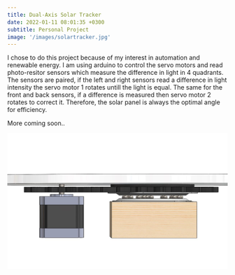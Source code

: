 ```yaml
---
title: Dual-Axis Solar Tracker
date: 2022-01-11 08:01:35 +0300
subtitle: Personal Project
image: '/images/solartracker.jpg'
---
```


I chose to do this project because of my interest in automation and renewable energy. I am using arduino to control the servo motors and read photo-resitor sensors which measure the difference in light in 4 quadrants. The sensors are paired, if the left and right sensors read a difference in light intensity the servo motor 1 rotates untill the light is equal. The same for the front and back sensors, if a difference is measured then servo motor 2 rotates to correct it. Therefore, the solar panel is always the optimal angle for efficiency. 

More coming soon..

<div class="gallery-box">
  <div class="gallery">
    <img src="/images/trackertrans.JPG" loading="lazy" alt="Project">
  </div>
  <em> <a href="https://unsplash.com/" target="_blank"></a></em>
</div>